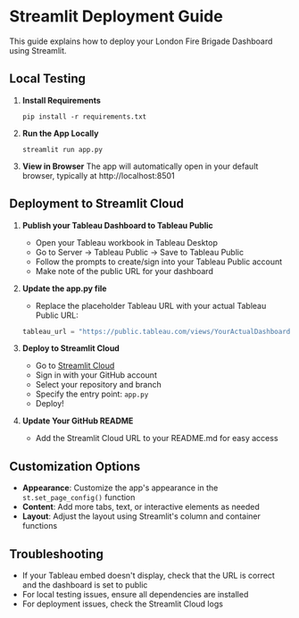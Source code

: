 # Streamlit Deployment Guide

This guide explains how to deploy your London Fire Brigade Dashboard using Streamlit.

## Local Testing

1. **Install Requirements**
   ```
   pip install -r requirements.txt
   ```

2. **Run the App Locally**
   ```
   streamlit run app.py
   ```

3. **View in Browser**
   The app will automatically open in your default browser, typically at http://localhost:8501

## Deployment to Streamlit Cloud

1. **Publish your Tableau Dashboard to Tableau Public**
   - Open your Tableau workbook in Tableau Desktop
   - Go to Server → Tableau Public → Save to Tableau Public
   - Follow the prompts to create/sign into your Tableau Public account
   - Make note of the public URL for your dashboard

2. **Update the app.py file**
   - Replace the placeholder Tableau URL with your actual Tableau Public URL:
   ```python
   tableau_url = "https://public.tableau.com/views/YourActualDashboardURL/Dashboard"
   ```

3. **Deploy to Streamlit Cloud**
   - Go to [Streamlit Cloud](https://streamlit.io/cloud)
   - Sign in with your GitHub account
   - Select your repository and branch
   - Specify the entry point: `app.py`
   - Deploy!

4. **Update Your GitHub README**
   - Add the Streamlit Cloud URL to your README.md for easy access

## Customization Options

- **Appearance**: Customize the app's appearance in the `st.set_page_config()` function
- **Content**: Add more tabs, text, or interactive elements as needed
- **Layout**: Adjust the layout using Streamlit's column and container functions

## Troubleshooting

- If your Tableau embed doesn't display, check that the URL is correct and the dashboard is set to public
- For local testing issues, ensure all dependencies are installed
- For deployment issues, check the Streamlit Cloud logs
